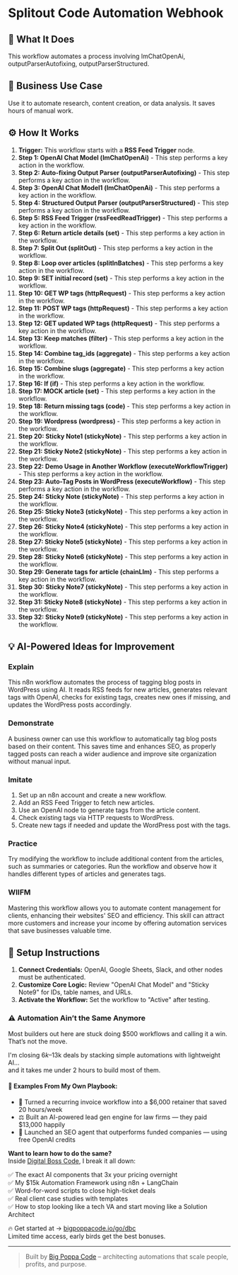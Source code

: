 # Splitout Code Automation Webhook

## 🚀 What It Does
This workflow automates a process involving lmChatOpenAi, outputParserAutofixing, outputParserStructured.

## 💼 Business Use Case
Use it to automate research, content creation, or data analysis. It saves hours of manual work.

## ⚙️ How It Works
1.  **Trigger:** This workflow starts with a **RSS Feed Trigger** node.
2. **Step 1: OpenAI Chat Model (lmChatOpenAi)** - This step performs a key action in the workflow.
3. **Step 2: Auto-fixing Output Parser (outputParserAutofixing)** - This step performs a key action in the workflow.
4. **Step 3: OpenAI Chat Model1 (lmChatOpenAi)** - This step performs a key action in the workflow.
5. **Step 4: Structured Output Parser (outputParserStructured)** - This step performs a key action in the workflow.
6. **Step 5: RSS Feed Trigger (rssFeedReadTrigger)** - This step performs a key action in the workflow.
7. **Step 6: Return article details (set)** - This step performs a key action in the workflow.
8. **Step 7: Split Out (splitOut)** - This step performs a key action in the workflow.
9. **Step 8: Loop over articles (splitInBatches)** - This step performs a key action in the workflow.
10. **Step 9: SET initial record (set)** - This step performs a key action in the workflow.
11. **Step 10: GET WP tags (httpRequest)** - This step performs a key action in the workflow.
12. **Step 11: POST WP tags (httpRequest)** - This step performs a key action in the workflow.
13. **Step 12: GET updated WP tags (httpRequest)** - This step performs a key action in the workflow.
14. **Step 13: Keep matches (filter)** - This step performs a key action in the workflow.
15. **Step 14: Combine tag_ids (aggregate)** - This step performs a key action in the workflow.
16. **Step 15: Combine slugs (aggregate)** - This step performs a key action in the workflow.
17. **Step 16: If (if)** - This step performs a key action in the workflow.
18. **Step 17: MOCK article (set)** - This step performs a key action in the workflow.
19. **Step 18: Return missing tags (code)** - This step performs a key action in the workflow.
20. **Step 19: Wordpress (wordpress)** - This step performs a key action in the workflow.
21. **Step 20: Sticky Note1 (stickyNote)** - This step performs a key action in the workflow.
22. **Step 21: Sticky Note2 (stickyNote)** - This step performs a key action in the workflow.
23. **Step 22: Demo Usage in Another Workflow (executeWorkflowTrigger)** - This step performs a key action in the workflow.
24. **Step 23: Auto-Tag Posts in WordPress (executeWorkflow)** - This step performs a key action in the workflow.
25. **Step 24: Sticky Note (stickyNote)** - This step performs a key action in the workflow.
26. **Step 25: Sticky Note3 (stickyNote)** - This step performs a key action in the workflow.
27. **Step 26: Sticky Note4 (stickyNote)** - This step performs a key action in the workflow.
28. **Step 27: Sticky Note5 (stickyNote)** - This step performs a key action in the workflow.
29. **Step 28: Sticky Note6 (stickyNote)** - This step performs a key action in the workflow.
30. **Step 29: Generate tags for article (chainLlm)** - This step performs a key action in the workflow.
31. **Step 30: Sticky Note7 (stickyNote)** - This step performs a key action in the workflow.
32. **Step 31: Sticky Note8 (stickyNote)** - This step performs a key action in the workflow.
33. **Step 32: Sticky Note9 (stickyNote)** - This step performs a key action in the workflow.

## 💡 AI-Powered Ideas for Improvement
### Explain
This n8n workflow automates the process of tagging blog posts in WordPress using AI. It reads RSS feeds for new articles, generates relevant tags with OpenAI, checks for existing tags, creates new ones if missing, and updates the WordPress posts accordingly.

### Demonstrate
A business owner can use this workflow to automatically tag blog posts based on their content. This saves time and enhances SEO, as properly tagged posts can reach a wider audience and improve site organization without manual input.

### Imitate
1. Set up an n8n account and create a new workflow.
2. Add an RSS Feed Trigger to fetch new articles.
3. Use an OpenAI node to generate tags from the article content.
4. Check existing tags via HTTP requests to WordPress.
5. Create new tags if needed and update the WordPress post with the tags.

### Practice
Try modifying the workflow to include additional content from the articles, such as summaries or categories. Run the workflow and observe how it handles different types of articles and generates tags.

### WIIFM
Mastering this workflow allows you to automate content management for clients, enhancing their websites' SEO and efficiency. This skill can attract more customers and increase your income by offering automation services that save businesses valuable time.

## 🔧 Setup Instructions
1. **Connect Credentials:** OpenAI, Google Sheets, Slack, and other nodes must be authenticated.
2. **Customize Core Logic:** Review "OpenAI Chat Model" and "Sticky Note9" for IDs, table names, and URLs.
3. **Activate the Workflow:** Set the workflow to "Active" after testing.

### ⚠️ Automation Ain’t the Same Anymore

Most builders out here are stuck doing $500 workflows and calling it a win.  
That’s not the move.  

I'm closing $6k–$13k deals by stacking simple automations with lightweight AI...  
and it takes me under 2 hours to build most of them.

#### 🧠 Examples From My Own Playbook:
- 🔁 Turned a recurring invoice workflow into a $6,000 retainer that saved 20 hours/week  
- ⚖️ Built an AI-powered lead gen engine for law firms — they paid $13,000 happily  
- 🚀 Launched an SEO agent that outperforms funded companies — using free OpenAI credits  

**Want to learn how to do the same?**  
Inside [Digital Boss Code](https://bigpoppacode.io/go/dbc), I break it all down:

✅ The exact AI components that 3x your pricing overnight  
✅ My $15k Automation Framework using n8n + LangChain  
✅ Word-for-word scripts to close high-ticket deals  
✅ Real client case studies with templates  
✅ How to stop looking like a tech VA and start moving like a Solution Architect  

🔥 Get started at → [bigpoppacode.io/go/dbc](https://bigpoppacode.io/go/dbc)  
Limited time access, early birds get the best bonuses.

---
> Built by [Big Poppa Code](https://bigpoppacode.io) – architecting automations that scale people, profits, and purpose.

